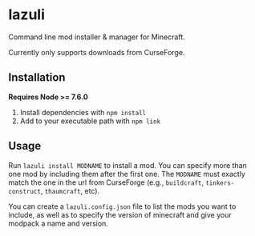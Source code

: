 # lazuli
Command line mod installer &amp; manager for Minecraft.

Currently only supports downloads from CurseForge.

## Installation

**Requires Node >= 7.6.0**

1. Install dependencies with `npm install`
2. Add to your executable path with `npm link`

## Usage

Run `lazuli install MODNAME` to install a mod. You can specify more than one mod
by including them after the first one. The  `MODNAME` must exactly match the one
in the url from CurseForge (e.g., `buildcraft`, `tinkers-construct`,
`thaumcraft`, etc).

You can create a `lazuli.config.json` file to list the mods you want to include,
as well as to specify the version of minecraft and give your modpack a name and
version.
